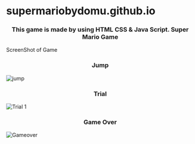 # supermariobydomu.github.io
<h3 align="center">This game is made by using HTML CSS & Java Script.
Super Mario Game</h3>
ScreenShot of Game
<h3 align="center">Jump</h3>

![jump](https://user-images.githubusercontent.com/56502461/115983943-fc97a580-a5c1-11eb-8a67-9ef3ac023613.JPG)

<h3 align="center">Trial</h3>

![Trial 1](https://user-images.githubusercontent.com/56502461/115983945-015c5980-a5c2-11eb-9932-94d247c15d38.JPG)

<h3 align="center">Game Over</h3>

![Gameover](https://user-images.githubusercontent.com/56502461/115983992-46808b80-a5c2-11eb-97a8-f86430ce37ee.JPG)
